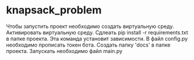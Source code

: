 # knapsack_problem
Чтобы запустить проект необходимо создать виртуальную среду.
Активировать виртуальную среду.
Сдлеать pip install -r requirements.txt в папке проекта. Эта команда установит зависимости.
В файл config.py необходимо прописать токен бота.
Создать папку 'docs' в папке проекта.
Запускать необходимо файл main.py
